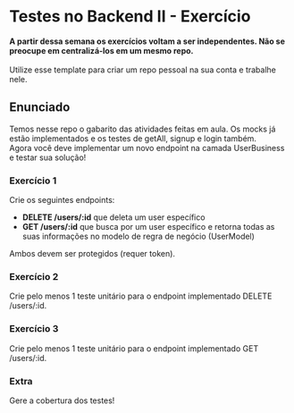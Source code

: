 # Testes no Backend II - Exercício

<strong>A partir dessa semana os exercícios voltam a ser independentes. Não se preocupe em centralizá-los em um mesmo repo.</strong>
<br><br>
Utilize esse template para criar um repo pessoal na sua conta e trabalhe nele.

## Enunciado

Temos nesse repo o gabarito das atividades feitas em aula. Os mocks já estão implementados e os testes de getAll, signup e login também.<br>
Agora você deve implementar um novo endpoint na camada UserBusiness e testar sua solução!

### Exercício 1

Crie os seguintes endpoints:
- <strong>DELETE /users/:id</strong> que deleta um user específico
- <strong>GET /users/:id</strong> que busca por um user específico e retorna todas as suas informações no modelo de regra de negócio (UserModel)

Ambos devem ser protegidos (requer token).

### Exercício 2

Crie pelo menos 1 teste unitário para o endpoint implementado DELETE /users/:id.

### Exercício 3

Crie pelo menos 1 teste unitário para o endpoint implementado GET /users/:id.

### Extra

Gere a cobertura dos testes!
